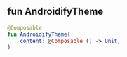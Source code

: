 ## fun AndroidifyTheme

```kotlin
@Composable
fun AndroidifyTheme(  
    content: @Composable () -> Unit,  
)
```

